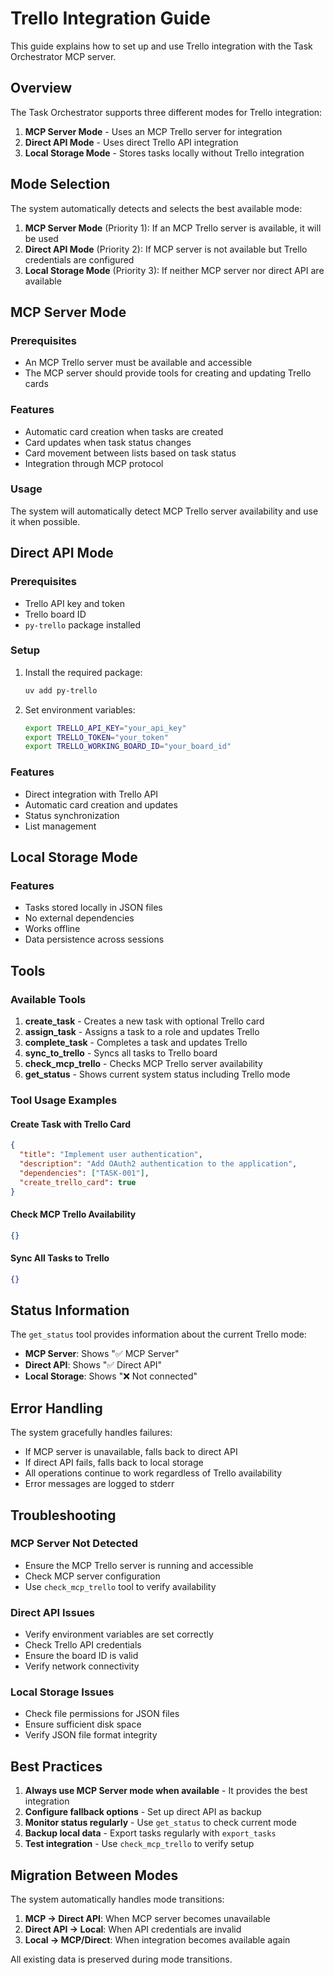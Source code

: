 # Trello Integration Guide

This guide explains how to set up and use Trello integration with the Task Orchestrator MCP server.

## Overview

The Task Orchestrator supports three different modes for Trello integration:

1. **MCP Server Mode** - Uses an MCP Trello server for integration
2. **Direct API Mode** - Uses direct Trello API integration
3. **Local Storage Mode** - Stores tasks locally without Trello integration

## Mode Selection

The system automatically detects and selects the best available mode:

1. **MCP Server Mode** (Priority 1): If an MCP Trello server is available, it will be used
2. **Direct API Mode** (Priority 2): If MCP server is not available but Trello credentials are configured
3. **Local Storage Mode** (Priority 3): If neither MCP server nor direct API are available

## MCP Server Mode

### Prerequisites
- An MCP Trello server must be available and accessible
- The MCP server should provide tools for creating and updating Trello cards

### Features
- Automatic card creation when tasks are created
- Card updates when task status changes
- Card movement between lists based on task status
- Integration through MCP protocol

### Usage
The system will automatically detect MCP Trello server availability and use it when possible.

## Direct API Mode

### Prerequisites
- Trello API key and token
- Trello board ID
- `py-trello` package installed

### Setup
1. Install the required package:
   ```bash
   uv add py-trello
   ```

2. Set environment variables:
   ```bash
   export TRELLO_API_KEY="your_api_key"
   export TRELLO_TOKEN="your_token"
   export TRELLO_WORKING_BOARD_ID="your_board_id"
   ```

### Features
- Direct integration with Trello API
- Automatic card creation and updates
- Status synchronization
- List management

## Local Storage Mode

### Features
- Tasks stored locally in JSON files
- No external dependencies
- Works offline
- Data persistence across sessions

## Tools

### Available Tools

1. **create_task** - Creates a new task with optional Trello card
2. **assign_task** - Assigns a task to a role and updates Trello
3. **complete_task** - Completes a task and updates Trello
4. **sync_to_trello** - Syncs all tasks to Trello board
5. **check_mcp_trello** - Checks MCP Trello server availability
6. **get_status** - Shows current system status including Trello mode

### Tool Usage Examples

#### Create Task with Trello Card
```json
{
  "title": "Implement user authentication",
  "description": "Add OAuth2 authentication to the application",
  "dependencies": ["TASK-001"],
  "create_trello_card": true
}
```

#### Check MCP Trello Availability
```json
{}
```

#### Sync All Tasks to Trello
```json
{}
```

## Status Information

The `get_status` tool provides information about the current Trello mode:

- **MCP Server**: Shows "✅ MCP Server"
- **Direct API**: Shows "✅ Direct API"  
- **Local Storage**: Shows "❌ Not connected"

## Error Handling

The system gracefully handles failures:

- If MCP server is unavailable, falls back to direct API
- If direct API fails, falls back to local storage
- All operations continue to work regardless of Trello availability
- Error messages are logged to stderr

## Troubleshooting

### MCP Server Not Detected
- Ensure the MCP Trello server is running and accessible
- Check MCP server configuration
- Use `check_mcp_trello` tool to verify availability

### Direct API Issues
- Verify environment variables are set correctly
- Check Trello API credentials
- Ensure the board ID is valid
- Verify network connectivity

### Local Storage Issues
- Check file permissions for JSON files
- Ensure sufficient disk space
- Verify JSON file format integrity

## Best Practices

1. **Always use MCP Server mode when available** - It provides the best integration
2. **Configure fallback options** - Set up direct API as backup
3. **Monitor status regularly** - Use `get_status` to check current mode
4. **Backup local data** - Export tasks regularly with `export_tasks`
5. **Test integration** - Use `check_mcp_trello` to verify setup

## Migration Between Modes

The system automatically handles mode transitions:

1. **MCP → Direct API**: When MCP server becomes unavailable
2. **Direct API → Local**: When API credentials are invalid
3. **Local → MCP/Direct**: When integration becomes available again

All existing data is preserved during mode transitions. 